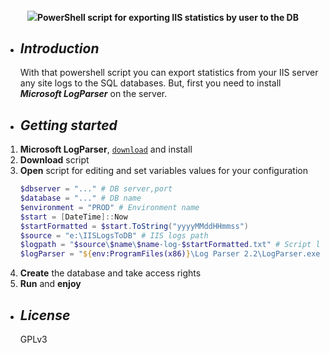 <h4 align="center">
<img src="https://upload.wikimedia.org/wikipedia/commons/thumb/a/af/PowerShell_Core_6.0_icon.png/80px-PowerShell_Core_6.0_icon.png"></img>PowerShell script for exporting IIS statistics by user to the DB
</h4>

- ## ***Introduction***
  With that powershell script you can export statistics from your IIS server any site logs to the SQL databases.
  But, first you need to install ***Microsoft LogParser*** on the server.

- ## ***Getting started***
1. **Microsoft LogParser**, [`download`](https://www.microsoft.com/en-us/download/details.aspx?id=24659) and install
2. **Download** script
3. **Open** script for editing and set variables values for your configuration
    ```powershell
    $dbserver = "..." # DB server,port
    $database = "..." # DB name
    $environment = "PROD" # Environment name
    $start = [DateTime]::Now
    $startFormatted = $start.ToString("yyyyMMddHHmmss")
    $source = "e:\IISLogsToDB" # IIS logs path
    $logpath = "$source\$name\$name-log-$startFormatted.txt" # Script log file path
    $logParser = "${env:ProgramFiles(x86)}\Log Parser 2.2\LogParser.exe" # LogParser install dir & exec file
    ```
4. **Create** the database and take access rights
5. **Run** and **enjoy**

- ## ***License***
  GPLv3
